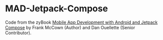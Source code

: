 # MAD-Jetpack-Compose
Code from the zyBook [Mobile App Development with Android and Jetpack Compose](https://www.zybooks.com/catalog/mobile-app-development-android-jetpack-compose/) by Frank McCown (Author) and Dan Ouellette (Senior Contributor). 
